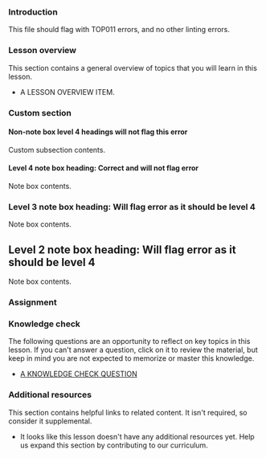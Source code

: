 ### Introduction

This file should flag with TOP011 errors, and no other linting errors.

### Lesson overview

This section contains a general overview of topics that you will learn in this lesson.

- A LESSON OVERVIEW ITEM.

### Custom section

#### Non-note box level 4 headings will not flag this error

Custom subsection contents.

<div class="lesson-note" markdown="1">

#### Level 4 note box heading: Correct and will not flag error

Note box contents.

</div>

<div class="lesson-note" markdown="1">

### Level 3 note box heading: Will flag error as it should be level 4

Note box contents.

</div>

<div class="lesson-note" markdown="1">

## Level 2 note box heading: Will flag error as it should be level 4

Note box contents.

</div>

### Assignment

<div class="lesson-content__panel" markdown="1">

</div>

### Knowledge check

The following questions are an opportunity to reflect on key topics in this lesson. If you can't answer a question, click on it to review the material, but keep in mind you are not expected to memorize or master this knowledge.

- [A KNOWLEDGE CHECK QUESTION](A-KNOWLEDGE-CHECK-URL)

### Additional resources

This section contains helpful links to related content. It isn't required, so consider it supplemental.

- It looks like this lesson doesn't have any additional resources yet. Help us expand this section by contributing to our curriculum.
